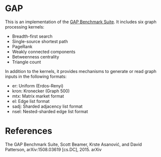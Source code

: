 GAP
======

This is an implementation of the [GAP Benchmark
Suite](http://gap.cs.berkeley.edu/benchmark.html). It includes six graph processing kernels:

- Breadth-first search
- Single-source shortest path
- PageRank
- Weakly connected components
- Betweenness centrality
- Triangle count

In addition to the kernels, it provides mechanisms to generate or read graph inputs in the following formats:

- er: Uniform (Erdos-Renyi)
- kron: Kronecker (Graph 500)
- mtx: Matrix market format
- el: Edge list format
- sadj: Sharded adjacency list format
- nsel: Nested-sharded edge list format

References
====

The GAP Benchmark Suite, Scott Beamer, Krste Asanović, and David Patterson,
arXiv:1508.03619 [cs.DC], 2015. arXiv

